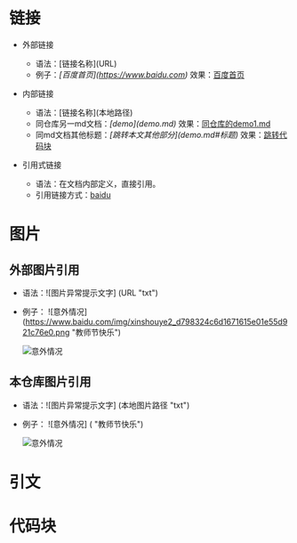 # 链接
- 外部链接  
    - 语法：\[链接名称](URL)
    - 例子：*\[百度首页](https://www.baidu.com)*  效果：[百度首页](https://www.baidu.com)

- 内部链接
    - 语法：\[链接名称](本地路径)
    - 同仓库另一md文档：*\[demo](demo.md)*  效果：[同仓库的demo1.md](demo1.md)
    - 同md文档其他标题：*\[跳转本文其他部分](demo.md#标题)*  效果：[跳转代码块](demo2.md#代码块)
    
- 引用式链接
    - 语法：在文档内部定义，直接引用。
    - 引用链接方式：[baidu]

# 图片
## 外部图片引用
- 语法：![图片异常提示文字] (URL "txt")
- 例子：  ![意外情况] (https://www.baidu.com/img/xinshouye2_d798324c6d1671615e01e55d921c76e0.png "教师节快乐")
      
      
  ![意外情况](https://www.baidu.com/img/xinshouye2_d798324c6d1671615e01e55d921c76e0.png "教师节快乐")
  
## 本仓库图片引用
- 语法：![图片异常提示文字] (本地图片路径 "txt")
- 例子：  ![意外情况] ( "教师节快乐")
      
      
  ![意外情况](https://www.baidu.com/img/xinshouye2_d798324c6d1671615e01e55d921c76e0.png "教师节快乐")
  


# 引文

# 代码块




<!-----以下是引用链接定义-->
[baidu]: https://www.baidu.com
